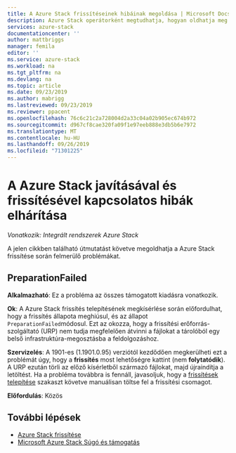 ```yaml
---
title: A Azure Stack frissítéseinek hibáinak megoldása | Microsoft Docs
description: Azure Stack operátorként megtudhatja, hogyan oldhatja meg a frissítéssel kapcsolatos problémákat, hogy Azure Stack a lehető leggyorsabban visszatérhet az éles környezetbe.
services: azure-stack
documentationcenter: ''
author: mattbriggs
manager: femila
editor: ''
ms.service: azure-stack
ms.workload: na
ms.tgt_pltfrm: na
ms.devlang: na
ms.topic: article
ms.date: 09/23/2019
ms.author: mabrigg
ms.lastreviewed: 09/23/2019
ms.reviewer: ppacent
ms.openlocfilehash: 76c6c21c2a728004d2a33c04a02b905ec674b972
ms.sourcegitcommit: d967cf8cae320fa09f1e97eeb888e3db5b6e7972
ms.translationtype: MT
ms.contentlocale: hu-HU
ms.lasthandoff: 09/26/2019
ms.locfileid: "71301225"
---
```

# <a name="troubleshooting-patch-and-update-issues-for-azure-stack"></a>A Azure Stack javításával és frissítésével kapcsolatos hibák elhárítása

*Vonatkozik: Integrált rendszerek Azure Stack*

A jelen cikkben található útmutatást követve megoldhatja a Azure Stack frissítése során felmerülő problémákat.

## <a name="preparationfailed"></a>PreparationFailed

**Alkalmazható**: Ez a probléma az összes támogatott kiadásra vonatkozik.

**Ok**: A Azure Stack frissítés telepítésének megkísérlése során előfordulhat, hogy a frissítés állapota meghiúsul, és az állapot `PreparationFailed`módosul. Ezt az okozza, hogy a frissítési erőforrás-szolgáltató (URP) nem tudja megfelelően átvinni a fájlokat a tárolóból egy belső infrastruktúra-megosztásba a feldolgozáshoz.

**Szervizelés**: A 1901-es (1.1901.0.95) verziótól kezdődően megkerülheti ezt a problémát úgy, hogy a **frissítés** most lehetőségre kattint (nem **folytatódik**). A URP ezután törli az előző kísérletből származó fájlokat, majd újraindítja a letöltést. Ha a probléma továbbra is fennáll, javasoljuk, hogy a [frissítések telepítése](azure-stack-apply-updates.md?#install-updates-and-monitor-progress) szakaszt követve manuálisan töltse fel a frissítési csomagot.

**Előfordulás**: Közös

## <a name="next-steps"></a>További lépések

- [Azure Stack frissítése](azure-stack-updates.md)  
- [Microsoft Azure Stack Súgó és támogatás](azure-stack-help-and-support-overview.md)
